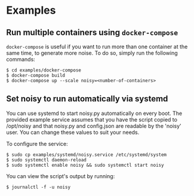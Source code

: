 # Examples

## Run multiple containers using `docker-compose`

`docker-compose` is useful if you want to run more than one container at the same time, to generate more noise. To do so, simply run the following commands:
```
$ cd examples/docker-compose
$ docker-compose build
$ docker-compose up --scale noisy=<number-of-containers>
```

## Set noisy to run automatically via systemd

You can use systemd to start noisy.py automatically on every boot. The provided
example service assumes that you have the script copied to /opt/noisy and that
noisy.py and config.json are readable by the 'noisy' user. You can change these
values to suit your needs.

To configure the service:
```
$ sudo cp examples/systemd/noisy.service /etc/systemd/system
$ sudo systemctl daemon-reload
$ sudo systemctl enable noisy && sudo systemctl start noisy
```

You can view the script's output by running:
```
$ journalctl -f -u noisy
```
